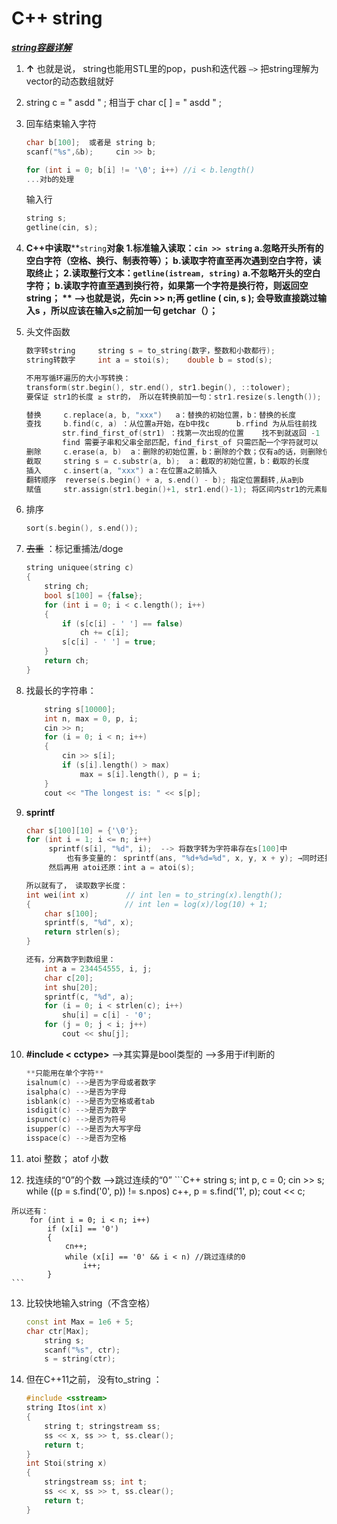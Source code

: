 # C++ string

*[**string容器详解**](https://blog.csdn.net/wzh1378008099/article/details/105687998)*

1. **↑** 也就是说， string也能用STL里的pop，push和迭代器 `—>` 把string理解为vector的动态数组就好

2. string c = " asdd " ;   相当于  char c[ ] = " asdd " ;

3. 回车结束输入字符
	```C++
	char b[100];  或者是 string b;
	scanf("%s",&b);     cin >> b;
	
	for (int i = 0; b[i] != '\0'; i++) //i < b.length()
	...对b的处理
	
	```
	
	输入行
	```C++
	string s;
	getline(cin, s);
	```
	
4. **C++中读取****`string`****对象**
	 1.标准输入读取：`cin >> string`
		a.忽略开头所有的空白字符（空格、换行、制表符等）；
		b.读取字符直至再次遇到**空白字符**，读取终止；
	2.读取整行文本：`getline(istream, string)`
		a.不忽略开头的空白字符；
		b.读取字符直至遇到**换行符**，如果第一个字符是换行符，则返回空string；
			 ** —>也就是说，先cin >> n;再 getline ( cin, s ); 会导致直接跳过输入s ，所以应该在输入s之前加一句 getchar（）；**
	
5. **<string>** 头文件函数
	```C++
	数字转string     string s = to_string(数字，整数和小数都行);
	string转数字     int a = stoi(s);    double b = stod(s);
	
	```
	
	```C++
	不用写循环遍历的大小写转换：
	transform(str.begin(), str.end(), str1.begin(), ::tolower);
	要保证 str1的长度 ≥ str的， 所以在转换前加一句：str1.resize(s.length());
	```
	
	```C++
	替换     c.replace(a, b, "xxx")   a：替换的初始位置，b：替换的长度
	查找     b.find(c, a) ：从位置a开始，在b中找c      b.rfind 为从后往前找
	        str.find_first_of(str1) ：找第一次出现的位置    找不到就返回 -1
	        find 需要子串和父串全部匹配，find_first_of 只需匹配一个字符就可以
	删除     c.erase(a, b)  a：删除的初始位置，b：删除的个数；仅有a的话，则删除位置a后面的字符
	截取     string s = c.substr(a, b);  a：截取的初始位置，b：截取的长度
	插入     c.insert(a, "xxx") a：在位置a之前插入
	翻转顺序  reverse(s.begin() + a, s.end() - b); 指定位置翻转,从a到b
	赋值     str.assign(str1.begin()+1, str1.end()-1); 将区间内str1的元素赋值给 str
	```
	
6. 排序
	```C++
	sort(s.begin(), s.end());
	
	```
	
7.  ~~去重~~ ：标记重捕法/doge
	```C++
	string uniquee(string c)
	{
	    string ch;
	    bool s[100] = {false};
	    for (int i = 0; i < c.length(); i++)
	    {
	        if (s[c[i] - ' '] == false)
	            ch += c[i];
	        s[c[i] - ' '] = true;
	    }
	    return ch;
	}
	```
	
8. 找最长的字符串：
	```C++
	    string s[10000];
	    int n, max = 0, p, i;
	    cin >> n;
	    for (i = 0; i < n; i++)
	    {
	        cin >> s[i];
	        if (s[i].length() > max)
	            max = s[i].length(), p = i;
	    }
	    cout << "The longest is: " << s[p];
	```
	
9. **sprintf**
	```C++
	char s[100][10] = {'\0'};
	for (int i = 1; i <= n; i++)
	     sprintf(s[i], "%d", i);  --> 将数字转为字符串存在s[100]中
	         也有多变量的： sprintf(ans, "%d+%d=%d", x, y, x + y); →同时还把+ = 也存进去了
	     然后再用 atoi还原：int a = atoi(s);
	
	所以就有了， 读取数字长度：
	int wei(int x)　　　　　// int len = to_string(x).length();
	{                     // int len = log(x)/log(10) + 1;
	    char s[100];
	    sprintf(s, "%d", x);
	    return strlen(s);
	}
	
	还有，分离数字到数组里：
	    int a = 234454555, i, j;
	    char c[20];
	    int shu[20];
	    sprintf(c, "%d", a);
	    for (i = 0; i < strlen(c); i++)
	        shu[i] = c[i] - '0';
	    for (j = 0; j < i; j++)
	        cout << shu[j];
	
	```
	
10. **#include < cctype>**  —>其实算是bool类型的 —>多用于if判断的
	
	```C++
	**只能用在单个字符**
	isalnum(c) -->是否为字母或者数字
	isalpha(c) -->是否为字母
	isblank(c) -->是否为空格或者tab
	isdigit(c) -->是否为数字
	ispunct(c) -->是否为符号
	isupper(c) -->是否为大写字母
	isspace(c) -->是否为空格
	```
	
11. atoi 整数； atof 小数

12.  找连续的“0”的个数    —>跳过连续的“0”
	```C++
	    string s;
	    int p, c = 0;
	    cin >> s;
	    while ((p = s.find('0', p)) != s.npos)
	        c++, p = s.find('1', p);
	    cout << c;
	    
	所以还有：
	    for (int i = 0; i < n; i++)
	        if (x[i] == '0')
	        {
	            cn++;
	            while (x[i] == '0' && i < n) //跳过连续的0
	                i++;
	        }
	```
	
13. 比较快地输入string（不含空格）
	```C++
	const int Max = 1e6 + 5;
	char ctr[Max];
	    string s;
	    scanf("%s", ctr);
	    s = string(ctr);
	```
	
14. 但在C++11之前， 没有to_string ：

     ```c++
     #include <sstream>
     string Itos(int x)
     {
         string t; stringstream ss;
         ss << x, ss >> t, ss.clear();
         return t;
     }
     int Stoi(string x)
     {
         stringstream ss; int t;
         ss << x, ss >> t, ss.clear();
         return t;
     }
     ```

     



